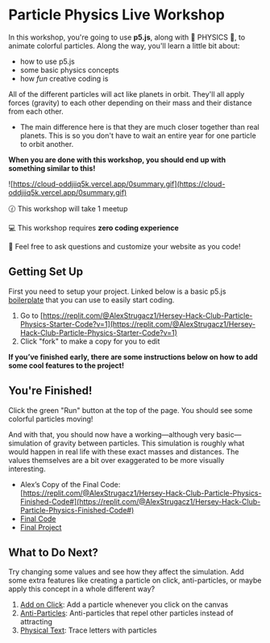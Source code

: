 # Particle Physics Live Workshop

In this workshop, you're going to use **p5.js**, along with 🌟 PHYSICS 🌟, to animate colorful particles. Along the way, you'll learn a little bit about:

- how to use p5.js
- some basic physics concepts
- how *fun* creative coding is

All of the different particles will act like planets in orbit. They'll all apply forces (gravity) to each other depending on their mass and their distance from each other. 

- The main difference here is that they are much closer together than real planets. This is so you don't have to wait an entire year for one particle to orbit another.

**When you are done with this workshop, you should end up with something similar to this!**

![https://cloud-oddjiiq5k.vercel.app/0summary.gif](https://cloud-oddjiiq5k.vercel.app/0summary.gif)

🕜 This workshop will take 1 meetup

💻 This workshop requires **zero coding experience**

👋 Feel free to ask questions and customize your website as you code!

## Getting Set Up

First you need to setup your project. Linked below is a basic p5.js [boilerplate](https://en.wikipedia.org/wiki/Boilerplate_code) that you can use to easily start coding.

1. Go to [https://replit.com/@AlexStrugacz1/Hersey-Hack-Club-Particle-Physics-Starter-Code?v=1](https://replit.com/@AlexStrugacz1/Hersey-Hack-Club-Particle-Physics-Starter-Code?v=1) 
2. Click "fork" to make a copy for you to edit


**If you’ve finished early, there are some instructions below on how to add some cool features to the project!**

## You're Finished!

Click the green "Run" button at the top of the page. You should see some colorful particles moving!

And with that, you should now have a working—although very basic—simulation of gravity between particles. This simulation is roughly what would happen in real life with these exact masses and distances. The values themselves are a bit over exaggerated to be more visually interesting.

- Alex’s Copy of the Final Code: [https://replit.com/@AlexStrugacz1/Hersey-Hack-Club-Particle-Physics-Finished-Code#](https://replit.com/@AlexStrugacz1/Hersey-Hack-Club-Particle-Physics-Finished-Code#)
- [Final Code](https://repl.it/@SquarePear/Particle-Physics#sketch.js)
- [Final Project](https://particle-physics.squarepear.repl.co/)

## What to Do Next?

Try changing some values and see how they affect the simulation. Add some extra features like creating a particle on click, anti-particles, or maybe apply this concept in a whole different way?

1. [Add on Click](https://repl.it/@SquarePear/Particle-Physics-Add-on-Click#sketch.js): Add a particle whenever you click on the canvas
2. [Anti-Particles](https://repl.it/@SquarePear/Particle-Physics-Anti-Particle#sketch.js): Anti-particles that repel other particles instead of attracting
3. [Physical Text](https://repl.it/@SquarePear/Particle-Physics-Text#sketch.js): Trace letters with particles